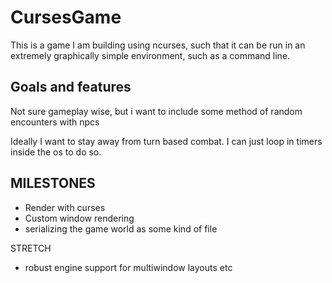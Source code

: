 # CursesGame
This is a game I am building using ncurses, such that it can be run in an extremely graphically simple environment, such as a command line.

## Goals and features
Not sure gameplay wise, but i want to include some method of random encounters with npcs

Ideally I want to stay away from turn based combat. I can just loop in timers inside the os to do so.

## MILESTONES
- Render with curses
- Custom window rendering
- serializing the game world as some kind of file

STRETCH
- robust engine support for multiwindow layouts etc